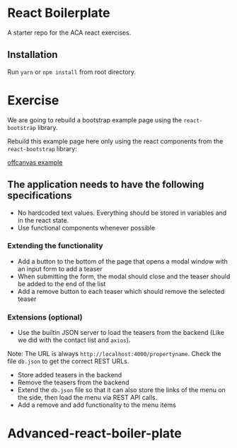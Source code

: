 # React Boilerplate

A starter repo for the ACA react exercises.

## Installation

Run `yarn` or `npm install` from root directory.


# Exercise

We are going to rebuild a bootstrap example page using the `react-bootstrap`
library.

Rebuild this example page here only using the react components from the
`react-bootstrap` library:

[offcanvas example](http://getbootstrap.com/examples/offcanvas/)

## The application needs to have the following specifications

- No hardcoded text values. Everything should be stored in variables and in the react state.
- Use functional components whenever possible

### Extending the functionality

- Add a button to the bottom of the page that opens a modal window with an input form to add a teaser
- When submitting the form, the modal should close and the teaser should be added to the end of the list
- Add a remove button to each teaser which should remove the selected teaser

### Extensions (optional)

- Use the builtin JSON server to load the teasers from the backend (Like we did with the contact list and `axios`).

Note: The URL is always `http://localhost:4000/propertyname`. Check the file `db.json` to get the correct REST URLs.

- Store added teasers in the backend
- Remove the teasers from the backend
- Extend the `db.json` file so that it can also store the links of the menu on the side, then load the menu via REST API calls.
- Add a remove and add functionality to the menu items
# Advanced-react-boiler-plate
